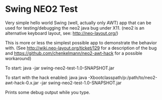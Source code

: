 # Swing NEO2 Test #

Very simple hello world Swing (well, actually only AWT) app that can be used for testing/debugging the neo2 java bug under X11.
(neo2 is an alternative keyboard layout, see: http://neo-layout.org/)

This is more or less the simplest possible app to demonstrate the behavior with.
(See http://wiki.neo-layout.org/ticket/129 for a description of the bug and https://github.com/chenkelmann/neo2-awt-hack for a possible workaround)

To start: 
    java -jar swing-neo2-test-1.0-SNAPSHOT.jar

To start with the hack enabled:
    java java -Xbootclasspath/p:/path/to/neo2-awt-hack-0.x.jar -jar swing-neo2-test-1.0-SNAPSHOT.jar

Prints some debug output while you type. 

